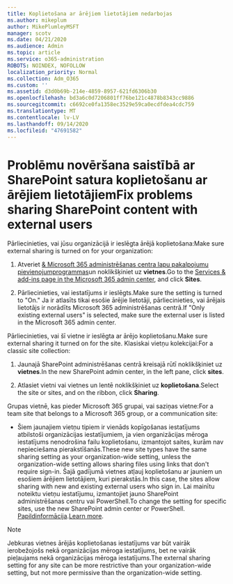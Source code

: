 ```yaml
---
title: Koplietošana ar ārējiem lietotājiem nedarbojas
ms.author: mikeplum
author: MikePlumleyMSFT
manager: scotv
ms.date: 04/21/2020
ms.audience: Admin
ms.topic: article
ms.service: o365-administration
ROBOTS: NOINDEX, NOFOLLOW
localization_priority: Normal
ms.collection: Adm_O365
ms.custom: ''
ms.assetid: d3d0b69b-214e-4859-8957-621fd6306b30
ms.openlocfilehash: bd3a6c0d7206801ff76be121c4878b8343cc9886
ms.sourcegitcommit: c6692ce0fa1358ec3529e59ca0ecdfdea4cdc759
ms.translationtype: MT
ms.contentlocale: lv-LV
ms.lasthandoff: 09/14/2020
ms.locfileid: "47691582"
---
```

# <a name="fix-problems-sharing-sharepoint-content-with-external-users"></a><span data-ttu-id="55cc3-102">Problēmu novēršana saistībā ar SharePoint satura koplietošanu ar ārējiem lietotājiem</span><span class="sxs-lookup"><span data-stu-id="55cc3-102">Fix problems sharing SharePoint content with external users</span></span>

<span data-ttu-id="55cc3-103">Pārliecinieties, vai jūsu organizācijā ir ieslēgta ārējā koplietošana:</span><span class="sxs-lookup"><span data-stu-id="55cc3-103">Make sure external sharing is turned on for your organization:</span></span>
  
1. <span data-ttu-id="55cc3-104">Atveriet [ &amp; Microsoft 365 administrēšanas centra lapu pakalpojumu pievienojumprogrammas](https://portal.office.com/adminportal/home#/Settings/ServicesAndAddIns)un noklikšķiniet uz **vietnes**.</span><span class="sxs-lookup"><span data-stu-id="55cc3-104">Go to the [Services &amp; add-ins page in the Microsoft 365 admin center](https://portal.office.com/adminportal/home#/Settings/ServicesAndAddIns), and click **Sites**.</span></span>
    
2. <span data-ttu-id="55cc3-105">Pārliecinieties, vai iestatījums ir ieslēgts.</span><span class="sxs-lookup"><span data-stu-id="55cc3-105">Make sure the setting is turned to "On."</span></span> <span data-ttu-id="55cc3-106">Ja ir atlasīts tikai esošie ārējie lietotāji, pārliecinieties, vai ārējais lietotājs ir norādīts Microsoft 365 administrēšanas centrā.</span><span class="sxs-lookup"><span data-stu-id="55cc3-106">If "Only existing external users" is selected, make sure the external user is listed in the Microsoft 365 admin center.</span></span>
    
<span data-ttu-id="55cc3-107">Pārliecinieties, vai šī vietne ir ieslēgta ar ārējo koplietošanu.</span><span class="sxs-lookup"><span data-stu-id="55cc3-107">Make sure external sharing it turned on for the site.</span></span> <span data-ttu-id="55cc3-108">Klasiskai vietņu kolekcijai:</span><span class="sxs-lookup"><span data-stu-id="55cc3-108">For a classic site collection:</span></span>
  
1. <span data-ttu-id="55cc3-109">Jaunajā SharePoint administrēšanas centrā kreisajā rūtī noklikšķiniet uz **vietnes**.</span><span class="sxs-lookup"><span data-stu-id="55cc3-109">In the new SharePoint admin center, in the left pane, click **sites**.</span></span>
    
2. <span data-ttu-id="55cc3-110">Atlasiet vietni vai vietnes un lentē noklikšķiniet uz **koplietošana**.</span><span class="sxs-lookup"><span data-stu-id="55cc3-110">Select the site or sites, and on the ribbon, click **Sharing**.</span></span>
    
<span data-ttu-id="55cc3-111">Grupas vietnē, kas pieder Microsoft 365 grupai, vai saziņas vietne:</span><span class="sxs-lookup"><span data-stu-id="55cc3-111">For a team site that belongs to a Microsoft 365 group, or a communication site:</span></span>
  
- <span data-ttu-id="55cc3-112">Šiem jaunajiem vietņu tipiem ir vienāds kopīgošanas iestatījums atbilstoši organizācijas iestatījumiem, ja vien organizācijas mēroga iestatījums nenodrošina failu koplietošanu, izmantojot saites, kurām nav nepieciešama pierakstīšanās.</span><span class="sxs-lookup"><span data-stu-id="55cc3-112">These new site types have the same sharing setting as your organization-wide setting, unless the organization-wide setting allows sharing files using links that don't require sign-in.</span></span> <span data-ttu-id="55cc3-113">Šajā gadījumā vietnes atļauj koplietošanu ar jauniem un esošiem ārējiem lietotājiem, kuri pierakstās.</span><span class="sxs-lookup"><span data-stu-id="55cc3-113">In this case, the sites allow sharing with new and existing external users who sign in.</span></span> <span data-ttu-id="55cc3-114">Lai mainītu noteiktu vietņu iestatījumu, izmantojiet jauno SharePoint administrēšanas centru vai PowerShell.</span><span class="sxs-lookup"><span data-stu-id="55cc3-114">To change the setting for specific sites, use the new SharePoint admin center or PowerShell.</span></span> <span data-ttu-id="55cc3-115">[Papildinformācija](https://go.microsoft.com/fwlink/?linkid=871863).</span><span class="sxs-lookup"><span data-stu-id="55cc3-115">[Learn more](https://go.microsoft.com/fwlink/?linkid=871863).</span></span>
    
> [!NOTE]
> <span data-ttu-id="55cc3-116">Jebkuras vietnes ārējās koplietošanas iestatījums var būt vairāk ierobežojošs nekā organizācijas mēroga iestatījums, bet ne vairāk pieļaujams nekā organizācijas mēroga iestatījums.</span><span class="sxs-lookup"><span data-stu-id="55cc3-116">The external sharing setting for any site can be more restrictive than your organization-wide setting, but not more permissive than the organization-wide setting.</span></span> 
  

